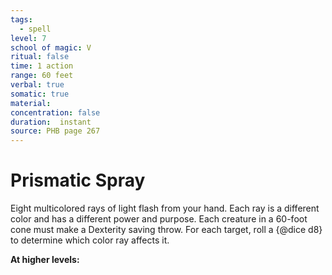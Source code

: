 ```yaml
---
tags:
  - spell
level: 7
school of magic: V
ritual: false
time: 1 action
range: 60 feet
verbal: true
somatic: true
material: 
concentration: false
duration:  instant
source: PHB page 267
---
```

# Prismatic Spray
Eight multicolored rays of light flash from your hand. Each ray is a different color and has a different power and purpose. Each creature in a 60-foot cone must make a Dexterity saving throw. For each target, roll a {@dice d8} to determine which color ray affects it.

















**At higher levels:** 